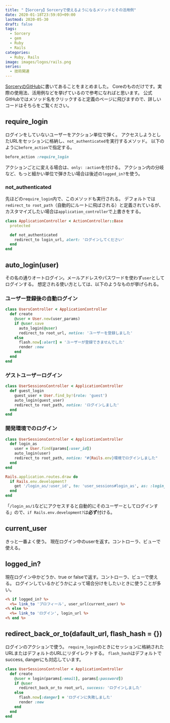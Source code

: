 ```yaml
---
title: "【Sorcery】Sorceryで使えるようになるメソッドとその活用例"
date: 2020-01-18T23:59:03+09:00
lastmod: 2020-05-30
draft: false
tags:
  - Sorcery
  - gem
  - Ruby
  - Rails
categories:
  - Ruby, Rails
image: images/logos/rails.png
series:
  - 技術関連
---
```


[SorceryのGitHub](https://github.com/Sorcery/sorcery#api-summary)に書いてあることをまとめました。
Coreのものだけです。実際の使用法、活用例などを挙げているので参考になればと思います。
公式GitHubではメソッド名をクリックすると定義のページに飛びますので、詳しいコードはそちらをご覧ください。

## require_login

ログインをしていないユーザーをアクション単位で弾く。
アクセスしようとしたURLをセッションに格納し、`not_authenticated`を実行するメソッド。
以下のように`before_action`で指定する。

```ruby:hoges_controller.rb
before_action :require_login
```

アクションごとに変える場合は、`only: :action`を付ける。
アクション内の分岐など、もっと細かい単位で弾きたい場合は後述の`logged_in?`を使う。

### not_authenticated

先ほどの`require_login`内で、このメソッドも実行される。
デフォルトでは`redirect_to root_path`（自動的にルートに飛ばされる）と定義されているが、カスタマイズしたい場合は`application_controller`で上書きをする。

```ruby:application_controller.rb
class ApplicationController < ActionController::Base
  protected

  def not_authenticated
    redirect_to login_url, alert: 'ログインしてください'
  end
end
```

## auto_login(user)

その名の通りオートログイン。メールアドレスやパスワードを使わず`user`としてログインする。
想定される使い方としては、以下のようなものが挙げられる。

### ユーザー登録後の自動ログイン

```app/controllers/users_controller.rb
class UsersController < ApplicationController
  def create
    @user = User.new(user_params)
    if @user.save
      auto_login(@user)
      redirect_to root_url, notice: 'ユーザーを登録しました'
    else
      flash.now[:alert] = 'ユーザーが登録できませんでした'
      render :new
    end
  end
end
```

### ゲストユーザーログイン

```app/controllers/user_sessions_controller.rb
class UserSessionsController < ApplicationController
  def guest_login
    guest_user = User.find_by!(role: 'guest')
    auto_login(guest_user)
    redirect_to root_path, notice: 'ログインしました'
  end
end
```

### 開発環境でのログイン

```app/controllers/user_sessions_controller.rb
class UserSessionsController < ApplicationController
  def login_as
    user = User.find(params[:user_id])
    auto_login(user)
    redirect_to root_path, notice: "#{Rails.env}環境でログインしました"
  end
end
```

```config/routes.rb
Rails.application.routes.draw do
  if Rails.env.development?
    get '/login_as/:user_id', to: 'user_sessions#login_as', as: :login_as
  end
end
```

「`/login_as/1`などにアクセスすると自動的にそのユーザーとしてログインする」ので、`if Rails.env.development?`は**必ず**付ける。

## current_user

きっと一番よく使う。
現在ログイン中のuserを返す。コントローラ、ビューで使える。

## logged_in?

現在ログイン中かどうか、true or falseで返す。コントローラ、ビューで使える。
ログインしているかどうかによって場合分けをしたいときに使うことが多い。

```erb:view.html.erb
<% if logged_in? %>
  <%= link_to 'プロフィール', user_url(current_user) %>
<% else %>
  <%= link_to 'ログイン', login_url %>
<% end %>
```

## redirect_back_or_to(dafault_url, flash_hash = {})

ログインのアクションで使う。
`require_login`のときにセッションに格納されたURLまたはデフォルトのURLにリダイレクトする。
`flash_hash`はデフォルトでsuccess, dangerにも対応しています。

```ruby:user_sessions_controller.rb
class UserSessionsController < ApplicationController
  def create
    @user = login(params[:email], params[:password])
    if @user
      redirect_back_or_to root_url, success: 'ログインしました'
    else
      flash.now[:danger] = 'ログインに失敗しました'
      render :new
    end
  end
end
```
